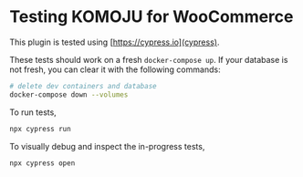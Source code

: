# Testing KOMOJU for WooCommerce

This plugin is tested using [https://cypress.io](cypress).

These tests should work on a fresh `docker-compose up`. If your database is not fresh, you can clear it with the following commands:

```bash
# delete dev containers and database
docker-compose down --volumes
```


To run tests,

```bash
npx cypress run
```


To visually debug and inspect the in-progress tests,

```bash
npx cypress open
```
